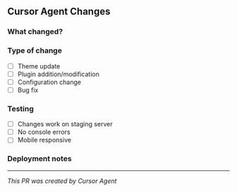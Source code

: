 ## Cursor Agent Changes

### What changed?
<!-- Cursor Agent: Describe your changes here -->

### Type of change
- [ ] Theme update
- [ ] Plugin addition/modification  
- [ ] Configuration change
- [ ] Bug fix

### Testing
- [ ] Changes work on staging server
- [ ] No console errors
- [ ] Mobile responsive

### Deployment notes
<!-- Any special deployment instructions? -->

---
*This PR was created by Cursor Agent*